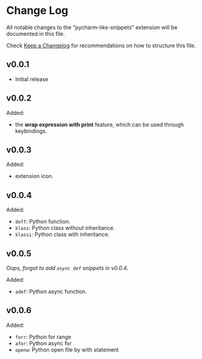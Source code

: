 # Change Log

All notable changes to the "pycharm-like-snippets" extension will be documented in this file.

Check [Keep a Changelog](http://keepachangelog.com/) for recommendations on how to structure this file.

## v0.0.1

- Initial release

## v0.0.2

Added:

- the **wrap expression with print** feature, which can be used through keybindings.

## v0.0.3

Added:

- extension icon.

## v0.0.4

Added:

- `deff`: Python function.
- `klass`: Python class without inheritance.
- `klassi`: Python class with inheritance.

## v0.0.5

*Oops, forgot to add `async def` snippets in v0.0.4.*

Added:

- `adef`: Python async function.

## v0.0.6

Added:

- `forr`: Python for range
- `afor`: Python async for
- `openw`: Python open file by with statement